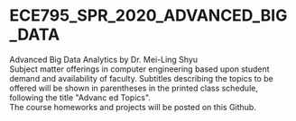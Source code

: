 # ECE795_SPR_2020_ADVANCED_BIG_DATA
Advanced Big Data Analytics by Dr. Mei-Ling Shyu  
Subject matter offerings in computer engineering based upon student demand and availability of faculty. Subtitles describing the topics to be offered will be shown in parentheses in the printed class schedule, following the title "Advanc ed Topics".  
The course homeworks and projects will be posted on this Github. 
